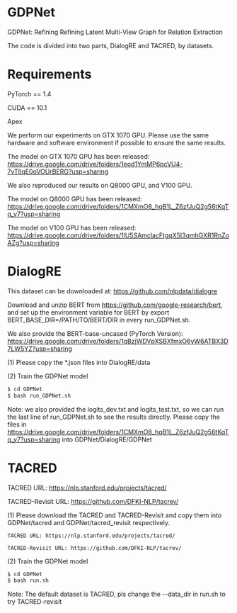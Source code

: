 # GDPNet

GDPNet: Refining Refining Latent Multi-View Graph for Relation Extraction

The code is divided into two parts, DialogRE and TACRED, by datasets.

# Requirements

PyTorch == 1.4

CUDA == 10.1

Apex

We perform our experiments on GTX 1070 GPU. Please use the same hardware and software environment if possible to ensure the same results.

The model on GTX 1070 GPU has been released: https://drive.google.com/drive/folders/1eod1YmMP6pcVU4-7vTIIqE0oVOUrBERG?usp=sharing

We also reproduced our results on Q8000 GPU, and V100 GPU. 

The model on Q8000 GPU has been released: https://drive.google.com/drive/folders/1CMXmO8_hqB1L_Z6zfJuQ2g56tKqTq_y7?usp=sharing

The model on V100 GPU has been released: https://drive.google.com/drive/folders/1lU5SAmclacFtgqX5I3qmhGXR1RnZoAZg?usp=sharing


# DialogRE

This dataset can be downloaded at: https://github.com/nlpdata/dialogre

Download and unzip BERT from https://github.com/google-research/bert, and set up the environment variable for BERT by export BERT_BASE_DIR=/PATH/TO/BERT/DIR in every run_GDPNet.sh.

We also provide the BERT-base-uncased (PyTorch Version): https://drive.google.com/drive/folders/1qBzjWDVpXSBXfmxO6yW6ATBX3D7LW5YZ?usp=sharing

(1) Please copy the *.json files into DialogRE/data

(2) Train the GDPNet model
```sh
$ cd GDPNet
$ bash run_GDPNet.sh
```

Note: we also provided the logits_dev.txt and logits_test.txt, so we can run the last line of run_GDPNet.sh to see the results directly. Please copy the files in https://drive.google.com/drive/folders/1CMXmO8_hqB1L_Z6zfJuQ2g56tKqTq_y7?usp=sharing into GDPNet/DialogRE/GDPNet



# TACRED

TACRED URL: https://nlp.stanford.edu/projects/tacred/

TACRED-Revisit URL: https://github.com/DFKI-NLP/tacrev/

(1) Please download the TACRED and TACRED-Revisit and copy them into GDPNet/tacred and GDPNet/tacred_revisit respectively.

    TACRED URL: https://nlp.stanford.edu/projects/tacred/
    
    TACRED-Revisit URL: https://github.com/DFKI-NLP/tacrev/

(2) Train the GDPNet model

```sh
$ cd GDPNet
$ bash run.sh
```

Note: The default dataset is TACRED, pls change the --data_dir in run.sh to try TACRED-revisit


